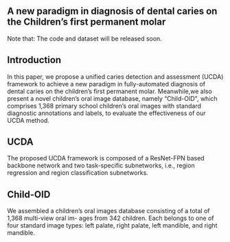 ## A new paradigm in diagnosis of dental caries on the Children’s first permanent molar

Note that: The code and dataset will be released soon.

## Introduction
 In this paper, we propose a unified caries detection and assessment
(UCDA) framework to achieve a new paradigm in fully-automated diagnosis of dental caries on the
children’s first permanent molar. Meanwhile,we also present a novel children’s oral image database, namely “Child-OID", which
comprises 1,368 primary school children’s oral images with standard diagnostic annotations and labels, to
evaluate the effectiveness of our UCDA method.


## UCDA
The proposed UCDA framework is
composed of a ResNet-FPN based backbone network and
two task-specific subnetworks, i.e., region regression and
region classification subnetworks.

## Child-OID
We assembled a children’s oral images
database consisting of a total of 1,368 multi-view oral im-
ages from 342 children. Each belongs to one of four standard
image types: left palate, right palate, left mandible, and right
mandible.
